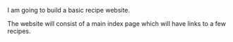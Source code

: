 I am going to build a basic recipe website.

The website will consist of a main index page which will have links to a few recipes. 